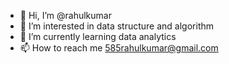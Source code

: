 - 👋 Hi, I’m @rahulkumar
- 👀 I’m interested in data structure and algorithm
- 🌱 I’m currently learning data analytics
- 📫 How to reach me 585rahulkumar@gmail.com

<!---
585rahulkumar/585rahulkumar is a ✨ special ✨ repository because its `README.md` (this file) appears on your GitHub profile.
You can click the Preview link to take a look at your changes.
--->
